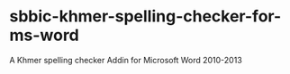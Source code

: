 sbbic-khmer-spelling-checker-for-ms-word
========================================

A Khmer spelling checker Addin for Microsoft Word 2010-2013
